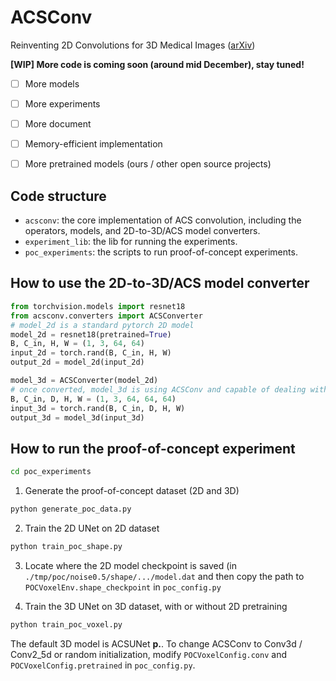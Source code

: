 # ACSConv
Reinventing 2D Convolutions for 3D Medical Images ([arXiv](https://arxiv.org/abs/1911.10477))

**[WIP] More code is coming soon (around mid December), stay tuned!**
* [ ] More models
* [ ] More experiments
* [ ] More document
* [ ] Memory-efficient implementation
* [ ] More pretrained models (ours / other open source projects)


## Code structure
* ``acsconv``: the core implementation of ACS convolution, including the operators, models, and 2D-to-3D/ACS model converters. 
* ``experiment_lib``: the lib for running the experiments.
* ``poc_experiments``: the scripts to run proof-of-concept experiments.

## How to use the 2D-to-3D/ACS model converter
```python
from torchvision.models import resnet18
from acsconv.converters import ACSConverter
# model_2d is a standard pytorch 2D model
model_2d = resnet18(pretrained=True)
B, C_in, H, W = (1, 3, 64, 64)
input_2d = torch.rand(B, C_in, H, W)
output_2d = model_2d(input_2d)

model_3d = ACSConverter(model_2d)
# once converted, model_3d is using ACSConv and capable of dealing with 3D data.
B, C_in, D, H, W = (1, 3, 64, 64, 64)
input_3d = torch.rand(B, C_in, D, H, W)
output_3d = model_3d(input_3d)
```

## How to run the proof-of-concept experiment

```bash
cd poc_experiments
```

1. Generate the proof-of-concept dataset (2D and 3D)
```python
python generate_poc_data.py
```
2. Train the 2D UNet on 2D dataset
```python
python train_poc_shape.py
```
3. Locate where the 2D model checkpoint is saved (in ```./tmp/poc/noise0.5/shape/.../model.dat``` and then copy the path to ```POCVoxelEnv.shape_checkpoint``` in ```poc_config.py```

4. Train the 3D UNet on 3D dataset, with or without 2D pretraining
```python
python train_poc_voxel.py
```

The default 3D model is ACSUNet **p.**. To change ACSConv to Conv3d / Conv2_5d or random initialization, modify ```POCVoxelConfig.conv``` and ```POCVoxelConfig.pretrained``` in ```poc_config.py```.
